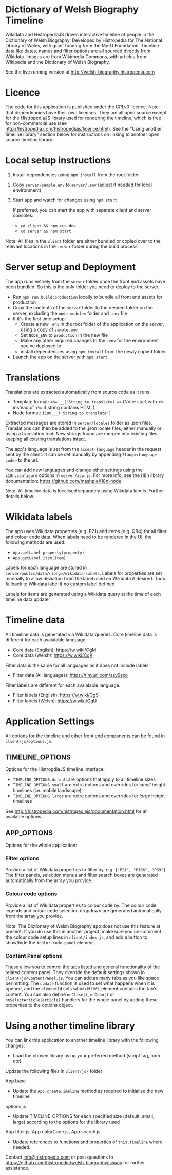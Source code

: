 # Dictionary of Welsh Biography Timeline
Wikidata and HistropediaJS driven interactive timeline of people in the Dictionary of Welsh Biography.
Developed by Histropedia for The National Library of Wales, with grant funding from the My-D Foundation.
Timeline data like dates, names and filter options are all sourced directly from Wikidata. Images are from Wikimedia Commons, with articles from Wikipedia and the Dictionary of Welsh Biography.

See the live running version at http://welsh-biography.histropedia.com

# Licence
The code for this application is published under the GPLv3 licence. Note that dependencies have their own licences. They are all open source except for the HistropediaJS library used for rendering the timeline, which is free for non-commercial use (see http://histropedia.com/histropediajs/licence.html). See the "Using another timeline library" section below for instructions on linking to another open source timeline library.

# Local setup instructions
1. Install dependencies using `npm install` from the root folder
2. Copy `server/sample.env` to `server/.env` (adjust if needed for local environment)
3. Start app and watch for changes using `npm start`
   
   If preferred, you can start the app with separate client and server consoles:
   - `cd client && npm run dev`
   - `cd server && npm start`

Note: All files in the `client` folder are either bundled or copied over to the relevant
locations in the `server` folder during the build process.

# Server setup and Deployment
The app runs entirely from the `server` folder once the front end assets have been bundled.
So this is the only folder you need to deploy to the server.
- Run `npm run build:production` locally to bundle all front end assets for production
- Copy the contents of the `server` folder to the desired folder on the server, excluding the 
  `node_modules` folder and `.env` file
- If it's the first time setup:
  - Create a new `.env` in the root folder of the application on the server, using a copy of `sample.env`
  - Set `NODE_ENV` to `production` in the new file
  - Make any other required changes to the `.env` for the environment you've deployed to
  - install dependencies using `npm install` from the newly copied folder
- Launch the app on the server with `npm start`

# Translations
Translations are extracted automatically from source code as it runs.
- Template format: `<%= __("String to translate) =>` (Note: start with `<%-` instead of `<%=` if string contains HTML)
- Node format: `i18n.__('String to translate')`

Extracted messages are stored in `server/locales` folder as .json files.
Translations can then be added to the .json locale files, either manually or using a translation tool.
New strings found are merged into existing files, keeping all existing translations intact.

The app's language is set from the `accept-language` header in the request sent by the client.
It can be set manually by appending `?lang=<language code>` to the url.

You can add new languages and change other settings using the `i18n.configure` options in `server/app.js`.
For more info, see the i18n library documentation: https://github.com/mashpie/i18n-node

Note: All timeline data is localised separately using Wikidata labels. Further details below.

# Wikidata labels
The app uses Wikidata properties (e.g. P21) and items (e.g. Q84) for all filter and colour code data.
When labels need to be rendered in the UI, the following methods are used:
- `App.getLabel.property(property)`
- `App.getLabel.item(item)`

Labels for each language are stored in `server/public/data/<lang>/wikidata-labels`.
Labels for properties are set manually to allow deviation from the label used on Wikidata if desired.
Todo: fallback to Wikidata label if no custom label defined

Labels for items are generated using a Wikidata query at the time of each timeline data update.

# Timeline data
All timeline data is generated via Wikidata queries.
Core timeline data is different for each avaialable language:
- Core data (English): https://w.wiki/CgM
- Core data (Welsh): https://w.wiki/CgK

Filter data is the same for all languages as it does not include labels:
- Filter data (All languages): https://tinyurl.com/ssy9sxo

Filter labels are different for each avaialable language:
- Filter labels (English): https://w.wiki/CgS
- Filter labels (Welsh): https://w.wiki/CgU

# Application Settings
All options for the timeline and other front end components can be found in `client/js/options.js`.

## TIMELINE_OPTIONS
Options for the HistropdiaJS timeline interface:
- `TIMELINE_OPTIONS.default`are options that apply to all timeline sizes
- `TIMELINE_OPTIONS.small` are extra options and overrides for *small* height timelines (i.e. mobile landscape)
- `TIMELINE_OPTIONS.large` are extra options and overrides for *large* height timelines

See http://histropedia.com/histropediajs/documentation.html for all available options.

## APP_OPTIONS
Options for the whole application:
  ### Filter options
  Provide a list of Wikidata properties to filter by, e.g. `["P21", "P106", "P69"]`.
  The filter panels, selection menus and filter search boxes are generated automatically from the array you provide.

  ### Colour code options
  Provide a list of Wikidata properties to colour code by.
  The colour code legends and colour code selection dropdown are generated automatically from the array you provide.
  
  Note: The Dictionary of Welsh Biography app does not use this feature at present. If you do use this in another project, make
  sure you un-comment the colour code setup lines in `client/index.js`, and add a button to show/hide the `#color-code-panel` element.

  ### Content Panel options
  These allow you to control the tabs listed and general functionality of the related content panel.
  They override the default settings shown in `client/js/ContentPanel.js`.
  You can add as many tabs as you like space perimitting. The `update` function is used to set what happens when it is opened, and the `elementId` sets which HTML element contains the tab's content.
  You can also define `onClose()`, `onOpen()` or `onSelectArticle(article)` handlers for the whole panel by adding these properties to the options object.

# Using another timeline library
You can link this application to another timeline library with the following changes:
- Load the chosen library using your preferred method (script tag, npm etc)

Update the following files in `client/js/` folder:

App.base 
- Update the `App.createTimeline` method as required to initialise the new timeline

options.js 
- Update TIMELINE_OPTIONS for each specified size (default, small, large) according to the options for the library used

App.filter.js, App.colorCode.js, App.search.js
- Update references to functions and properties of `this.timeline` where needed.

Contact info@histropedia.com or post questions to https://github.com/histropedia/welsh-biography/issues for further assistance.